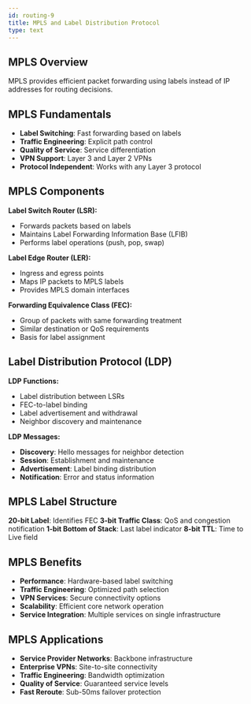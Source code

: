 ```yaml
---
id: routing-9
title: MPLS and Label Distribution Protocol
type: text
---
```


## MPLS Overview

MPLS provides efficient packet forwarding using labels instead of IP addresses for routing decisions.

## MPLS Fundamentals

- **Label Switching**: Fast forwarding based on labels
- **Traffic Engineering**: Explicit path control
- **Quality of Service**: Service differentiation
- **VPN Support**: Layer 3 and Layer 2 VPNs
- **Protocol Independent**: Works with any Layer 3 protocol

## MPLS Components

**Label Switch Router (LSR):**
- Forwards packets based on labels
- Maintains Label Forwarding Information Base (LFIB)
- Performs label operations (push, pop, swap)

**Label Edge Router (LER):**
- Ingress and egress points
- Maps IP packets to MPLS labels
- Provides MPLS domain interfaces

**Forwarding Equivalence Class (FEC):**
- Group of packets with same forwarding treatment
- Similar destination or QoS requirements
- Basis for label assignment

## Label Distribution Protocol (LDP)

**LDP Functions:**
- Label distribution between LSRs
- FEC-to-label binding
- Label advertisement and withdrawal
- Neighbor discovery and maintenance

**LDP Messages:**
- **Discovery**: Hello messages for neighbor detection
- **Session**: Establishment and maintenance
- **Advertisement**: Label binding distribution
- **Notification**: Error and status information

## MPLS Label Structure

**20-bit Label**: Identifies FEC
**3-bit Traffic Class**: QoS and congestion notification
**1-bit Bottom of Stack**: Last label indicator
**8-bit TTL**: Time to Live field

## MPLS Benefits

- **Performance**: Hardware-based label switching
- **Traffic Engineering**: Optimized path selection
- **VPN Services**: Secure connectivity options
- **Scalability**: Efficient core network operation
- **Service Integration**: Multiple services on single infrastructure

## MPLS Applications

- **Service Provider Networks**: Backbone infrastructure
- **Enterprise VPNs**: Site-to-site connectivity
- **Traffic Engineering**: Bandwidth optimization
- **Quality of Service**: Guaranteed service levels
- **Fast Reroute**: Sub-50ms failover protection